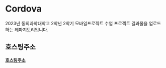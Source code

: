 # Cordova
2023년 동의과학대학교 2학년 2학기 모바일프로젝트 수업 프로젝트 결과물을 업로드하는 레파지토리입니다.
## 호스팅주소
**[호스팅주소](https://kimsinyoung2.github.io/Cordova/)**
